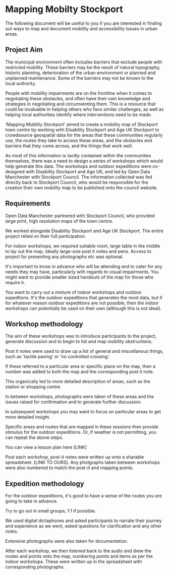 # Mapping Mobilty Stockport 

The following document will be useful to you if you are interested in finding out ways to map and document mobility and accessibility issues in urban areas.

## Project Aim

The municipal environment often includes barriers that exclude people with restricted mobility. These barriers may be the result of natural topography, historic planning, deterioration of the urban environment or planned and unplanned maintenance. Some of the barriers may not be known to the local authority.

People with mobility impairments are on the frontline when it comes to negotiating these obstacles, and often have their own knowledge and strategies in negotiating and circumventing them. This is a resource that could be invaluable in helping others who face similar challenges, as well as helping local authorities identify where interventions need to be made.

‘Mapping Mobility Stockport’ aimed to create a mobility map of Stockport town centre by working with Disability Stockport and Age UK Stockport to crowdsource geospatial data for the areas that these communities regularly use, the routes they take to access these areas, and the obstacles and barriers that they come across, and the things that work well. 

As most of this information is tacitly contained within the communities themselves, there was a need to design a series of workshops which would help generate this data. The workshops and outdoor expeditions were co-designed with Disability Stockport and Age UK, and led by Open Data Manchester with Stockport Council. The information collected was fed directly back to Stockport Council, who would be responsible for the creation their own mobility map to be published onto the council website.

## Requirements
Open Data Manchester partnered with Stockport Council, who provided large print, high resolution maps of the town centre.

We worked alongside Disability Stockport and Age UK Stockport. The entire project relied on their full participation.

For indoor workshops, we required suitable room, large table in the middle to lay out the map, ideally large-size post it notes and pens. Access to project for presenting any photographs etc was optional.

It's important to know in advance who will be attending and to cater for any needs they may have, particularly with regards to visual impairments. You might want to provide smaller sized handouts of the map for those who require it.

You want to carry out a mixture of indoor workshops and outdoor expedtions. It's the outdoor expeditions that generates the most data, but if for whatever reason outdoor expeditions are not possible, then the indoor workshops can potentially be used on their own (although this is not ideal).

## Workshop methodology 

The aim of these workshops was to introduce participants to the project, generate discussion and to begin to list and map mobility obstructions.

Post it notes were used to draw up a list of general and miscellanous things, such as 'tactile paving' or 'no controlled crossing'.

If these referred to a particular area or specific place on the map, then a number was added to both the map and the corresponding post it note.

This organically led to more detailed description of areas, such as the station or shopping centre. 

In between workshops, photographs were taken of these areas and the issues raised for confirmation and to generate further discussion.

In subsequent workshops you may want to focus on particular areas to get more detailed insight.

Specific areas and routes that are mapped in these sessions then provide stimulus for the outdoor expeditions. Or, if weather is not permitting, you can repeat the above steps.

You can view a lesson plan here [LINK]

Post each workshop, post-it notes were written up onto a sharable spreadsheet. [LINK TO OURS]. Any photgraphs taken between workshops were also numbered to match the post-it and mapping points.

## Expedition methodology

For the outdoor expeditions, it's good to have a sense of the routes you are going to take in advance. 

Try to go out in small groups, 1:1 if possible. 

We used digital dictaphones and asked participants to narrate their journey and experience as we went, asked questions for clarification and any other notes. 

Extensive photographs were also taken for documentation.

After each workshop, we then listened back to the audio and drew the routes and points onto the map, numbering points and items as per the indoor workshops. These were written up in the spreadsheet with corresponding photographs.




